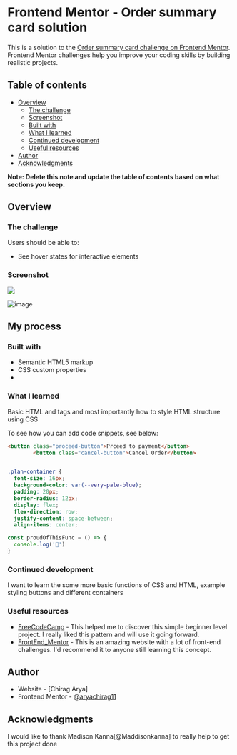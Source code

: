 # Frontend Mentor - Order summary card solution

This is a solution to the [Order summary card challenge on Frontend Mentor](https://www.frontendmentor.io/challenges/order-summary-component-QlPmajDUj). Frontend Mentor challenges help you improve your coding skills by building realistic projects. 

## Table of contents

- [Overview](#overview)
  - [The challenge](#the-challenge)
  - [Screenshot](#screenshot)
  - [Built with](#built-with)
  - [What I learned](#what-i-learned)
  - [Continued development](#continued-development)
  - [Useful resources](#useful-resources)
- [Author](#author)
- [Acknowledgments](#acknowledgments)

**Note: Delete this note and update the table of contents based on what sections you keep.**

## Overview

### The challenge

Users should be able to:

- See hover states for interactive elements

### Screenshot

![](./screenshot.jpg)

![image](https://user-images.githubusercontent.com/88162504/184529313-e3913d1e-5c5a-49ee-8610-f4edf97f9512.png)

## My process

### Built with

- Semantic HTML5 markup
- CSS custom properties
- 
### What I learned
Basic HTML and tags and most importantly how to style HTML structure using CSS

To see how you can add code snippets, see below:

```html
<button class="proceed-button">Prceed to payment</button>
        <button class="cancel-button">Cancel Order</button>
```
```css

.plan-container {
  font-size: 16px;
  background-color: var(--very-pale-blue);
  padding: 20px;
  border-radius: 12px;
  display: flex;
  flex-direction: row;
  justify-content: space-between;
  align-items: center;
```
```js
const proudOfThisFunc = () => {
  console.log('🎉')
}
```


### Continued development
I want to learn the some more basic functions of CSS and HTML, example styling buttons and different containers





### Useful resources

- [FreeCodeCamp](https://www.youtube.com/c/Freecodecamp) - This helped me to discover this simple beginner level project. I really liked this pattern and will use it going forward.
- [FrontEnd_Mentor](https://www.frontendmentor.io/challenges) - This is an amazing website with a lot of front-end challenges. I'd recommend it to anyone still learning this concept.



## Author

- Website - [Chirag Arya]
- Frontend Mentor - [@aryachirag11](https://www.frontendmentor.io/profile/aryachirag11)




## Acknowledgments

I would like to thank Madison Kanna[@Maddisonkanna] to really help to get this project done

